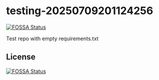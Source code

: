 # testing-20250709201124256
[![FOSSA Status](https://app.fossa.com/api/projects/git%2Bgithub.com%2Fkirogum%2Ftesting-20250709201124256.svg?type=shield)](https://app.fossa.com/projects/git%2Bgithub.com%2Fkirogum%2Ftesting-20250709201124256?ref=badge_shield)

Test repo with empty requirements.txt


## License
[![FOSSA Status](https://app.fossa.com/api/projects/git%2Bgithub.com%2Fkirogum%2Ftesting-20250709201124256.svg?type=large)](https://app.fossa.com/projects/git%2Bgithub.com%2Fkirogum%2Ftesting-20250709201124256?ref=badge_large)